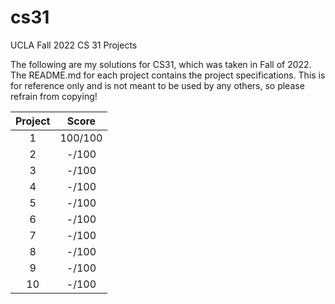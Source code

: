 # cs31
UCLA Fall 2022 CS 31 Projects

The following are my solutions for CS31, which was taken in Fall of 2022. The README.md for each project contains the project specifications. This is for reference only and is not meant to be used by any others, so please refrain from copying!

| Project | Score    |
| :-----: | :---:    |
| 1       | 100/100  | 
| 2       | -/100  | 
| 3       | -/100  | 
| 4       | -/100  | 
| 5       | -/100  | 
| 6       | -/100  | 
| 7       | -/100  | 
| 8       | -/100  | 
| 9       | -/100  | 
| 10      | -/100  |
